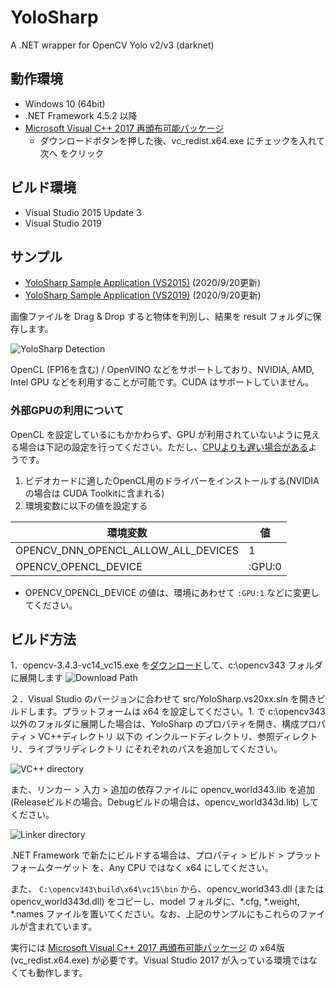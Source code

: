 ﻿# YoloSharp
A .NET wrapper for OpenCV Yolo v2/v3 (darknet)

## 動作環境
- Windows 10 (64bit)
- .NET Framework 4.5.2 以降
- [Microsoft Visual C++ 2017 再頒布可能パッケージ](https://visualstudio.microsoft.com/ja/downloads/?q=#other-ja)
  - ダウンロードボタンを押した後、vc_redist.x64.exe にチェックを入れて 次へ をクリック

## ビルド環境
- Visual Studio 2015 Update 3
- Visual Studio 2019 

## サンプル
- [YoloSharp Sample Application (VS2015)](https://github.com/ksasao/YoloSharp/releases/download/v1.1/yolosharp_v1.1_opencv343_vs2015.zip) (2020/9/20更新)
- [YoloSharp Sample Application (VS2019)](https://github.com/ksasao/YoloSharp/releases/download/v1.1/yolosharp_v1.1_opencv343_vs2019.zip) (2020/9/20更新)

画像ファイルを Drag & Drop すると物体を判別し、結果を result フォルダに保存します。

![YoloSharp Detection](https://user-images.githubusercontent.com/179872/93713828-7170b000-fb99-11ea-9c95-835f91b34432.png)

OpenCL (FP16を含む) / OpenVINO などをサポートしており、NVIDIA, AMD, Intel GPU などを利用することが可能です。CUDA はサポートしていません。

### 外部GPUの利用について
OpenCL を設定しているにもかかわらず、GPU が利用されていないように見える場合は下記の設定を行ってください。ただし、[CPUよりも遅い場合がある](https://twitter.com/ksasao/status/1310145752186798081)ようです。

1. ビデオカードに適したOpenCL用のドライバーをインストールする(NVIDIA の場合は CUDA Toolkitに含まれる)
2. 環境変数に以下の値を設定する

|環境変数|値|
|---|---|
|OPENCV_DNN_OPENCL_ALLOW_ALL_DEVICES|1|
|OPENCV_OPENCL_DEVICE|:GPU:0|

* OPENCV_OPENCL_DEVICE の値は、環境にあわせて ```:GPU:1``` などに変更してください。

## ビルド方法
1．opencv-3.4.3-vc14_vc15.exe を[ダウンロード](https://github.com/opencv/opencv/releases/tag/3.4.3)して、c:\opencv343 フォルダに展開します
![Download Path](https://user-images.githubusercontent.com/179872/47597072-640b1500-d9c6-11e8-96b5-003fe12cdb24.png)

２．Visual Studio のバージョンに合わせて src/YoloSharp.vs20xx.sln を開きビルドします。プラットフォームは x64 を設定してください。1. で c:\opencv343 以外のフォルダに展開した場合は、YoloSharp のプロパティを開き、構成プロパティ > VC++ディレクトリ 以下の インクルードディレクトリ、参照ディレクトリ、ライブラリディレクトリ にそれぞれのパスを追加してください。

![VC++ directory](https://user-images.githubusercontent.com/179872/47599334-e4da0900-d9e6-11e8-8523-05b1b5910ebc.png)

また、リンカー > 入力 > 追加の依存ファイルに opencv_world343.lib を追加 (Releaseビルドの場合。Debugビルドの場合は、opencv_world343d.lib) してください。

![Linker directory](https://user-images.githubusercontent.com/179872/47599328-b8be8800-d9e6-11e8-8da5-1b805265a3f7.png)

.NET Framework で新たにビルドする場合は、プロパティ > ビルド > プラットフォームターゲット を、Any CPU ではなく x64 にしてください。

また、
```C:\opencv343\build\x64\vc15\bin``` から、opencv_world343.dll (または opencv_world343d.dll) をコピーし、model フォルダに、*.cfg, *.weight, *.names ファイルを置いてください。なお、上記のサンプルにもこれらのファイルが含まれています。

実行には [Microsoft Visual C++ 2017 再頒布可能パッケージ](https://visualstudio.microsoft.com/ja/downloads/?q=#other-ja) の x64版 (vc_redist.x64.exe) が必要です。Visual Studio 2017 が入っている環境ではなくても動作します。
